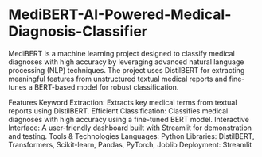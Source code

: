 # MediBERT-AI-Powered-Medical-Diagnosis-Classifier
MediBERT is a machine learning project designed to classify medical diagnoses with high accuracy by leveraging advanced natural language processing (NLP) techniques. The project uses DistilBERT for extracting meaningful features from unstructured textual medical reports and fine-tunes a BERT-based model for robust classification.

Features
Keyword Extraction: Extracts key medical terms from textual reports using DistilBERT.
Efficient Classification: Classifies medical diagnoses with high accuracy using a fine-tuned BERT model.
Interactive Interface: A user-friendly dashboard built with Streamlit for demonstration and testing.
Tools & Technologies
Languages: Python
Libraries: DistilBERT, Transformers, Scikit-learn, Pandas, PyTorch, Joblib
Deployment: Streamlit
